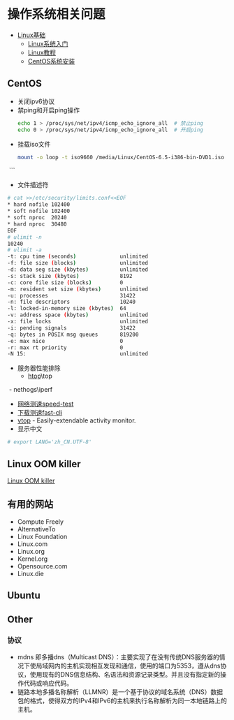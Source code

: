 # 操作系统相关问题
- [Linux基础](#)
  - [Linux系统入门](https://computefreely.org/)
  - [Linux教程](https://linuxjourney.com/)
  - [CentOS系统安装](https://github.com/mds1455975151/tools/blob/master/os/CentOS.md)

## CentOS
- 关闭ipv6协议
- 禁ping和开启ping操作
  ``` bash
  echo 1 > /proc/sys/net/ipv4/icmp_echo_ignore_all  # 禁止ping
  echo 0 > /proc/sys/net/ipv4/icmp_echo_ignore_all  # 开启ping
  ```
- 挂载iso文件
  ``` bash
  mount -o loop -t iso9660 /media/Linux/CentOS-6.5-i386-bin-DVD1.iso /mnt
  ```
- 文件描述符
``` bash
# cat >>/etc/security/limits.conf<<EOF
* hard nofile 102400   
* soft nofile 102400
* soft nproc  20240
* hard nproc  30480
EOF
# ulimit -n
10240
# ulimit -a
-t: cpu time (seconds)              unlimited
-f: file size (blocks)              unlimited
-d: data seg size (kbytes)          unlimited
-s: stack size (kbytes)             8192
-c: core file size (blocks)         0
-m: resident set size (kbytes)      unlimited
-u: processes                       31422
-n: file descriptors                10240
-l: locked-in-memory size (kbytes)  64
-v: address space (kbytes)          unlimited
-x: file locks                      unlimited
-i: pending signals                 31422
-q: bytes in POSIX msg queues       819200
-e: max nice                        0
-r: max rt priority                 0
-N 15:                              unlimited
```
- 服务器性能排除
  
  - [htop](http://hisham.hm/htop/index.php)\top

  - nethogs\iperf
  - [网络测速speed-test](https://github.com/sindresorhus/speed-test)
  - [下载测速fast-cli](https://github.com/sindresorhus/fast-cli)
  - [vtop](https://parall.ax/blog/view/3071/introducing-vtop-a-terminal-activity-monitor-in-node-js) - Easily-extendable activity monitor.
- 显示中文
``` bash
# export LANG='zh_CN.UTF-8'
```
## Linux OOM killer
[Linux OOM killer](https://segmentfault.com/a/1190000008268803)

## 有用的网站
- Compute Freely
- AlternativeTo
- Linux Foundation
- Linux.com
- Linux.org
- Kernel.org
- Opensource.com
- Linux.die

## Ubuntu

## Other
### 协议
- mdns 即多播dns（Multicast DNS）：主要实现了在没有传统DNS服务器的情况下使局域网内的主机实现相互发现和通信，使用的端口为5353，遵从dns协议，使用现有的DNS信息结构、名语法和资源记录类型。并且没有指定新的操作代码或响应代码。
- 链路本地多播名称解析（LLMNR）是一个基于协议的域名系统（DNS）数据包的格式，使得双方的IPv4和IPv6的主机来执行名称解析为同一本地链路上的主机。
